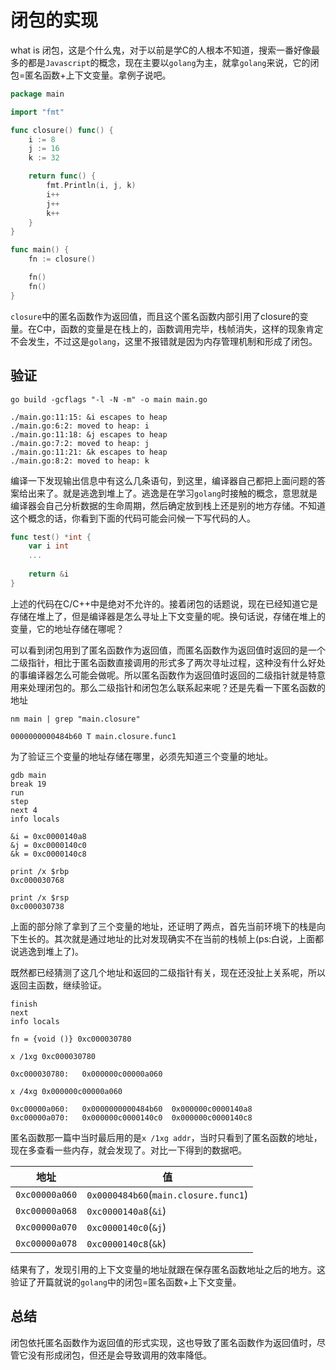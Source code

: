 # 闭包的实现

what is 闭包，这是个什么鬼，对于以前是学C的人根本不知道，搜索一番好像最多的都是`Javascript`的概念，现在主要以`golang`为主，就拿`golang`来说，它的闭包=匿名函数+上下文变量。拿例子说吧。

```go
package main

import "fmt"

func closure() func() {
	i := 8 
	j := 16
	k := 32

	return func() {
		fmt.Println(i, j, k)
		i++
		j++
		k++
	}
}

func main() {
	fn := closure()

	fn()
	fn()
}
```

`closure`中的匿名函数作为返回值，而且这个匿名函数内部引用了closure的变量。在C中，函数的变量是在栈上的，函数调用完毕，栈帧消失，这样的现象肯定不会发生，不过这是`golang`，这里不报错就是因为内存管理机制和形成了闭包。

## 验证

    go build -gcflags "-l -N -m" -o main main.go 
    
    ./main.go:11:15: &i escapes to heap
    ./main.go:6:2: moved to heap: i
    ./main.go:11:18: &j escapes to heap
    ./main.go:7:2: moved to heap: j
    ./main.go:11:21: &k escapes to heap
    ./main.go:8:2: moved to heap: k

编译一下发现输出信息中有这么几条语句，到这里，编译器自己都把上面问题的答案给出来了。就是逃逸到堆上了。逃逸是在学习`golang`时接触的概念，意思就是编译器会自己分析数据的生命周期，然后确定放到栈上还是别的地方存储。不知道这个概念的话，你看到下面的代码可能会问候一下写代码的人。

```go
func test() *int {
    var i int
    ...
    
    return &i
}
```

上述的代码在C/C++中是绝对不允许的。接着闭包的话题说，现在已经知道它是存储在堆上了，但是编译器是怎么寻址上下文变量的呢。换句话说，存储在堆上的变量，它的地址存储在哪呢？

可以看到闭包用到了匿名函数作为返回值，而匿名函数作为返回值时返回的是一个二级指针，相比于匿名函数直接调用的形式多了两次寻址过程，这种没有什么好处的事编译器怎么可能会做呢。所以匿名函数作为返回值时返回的二级指针就是特意用来处理闭包的。那么二级指针和闭包怎么联系起来呢？还是先看一下匿名函数的地址

```shell
nm main | grep "main.closure"

0000000000484b60 T main.closure.func1
```

为了验证三个变量的地址存储在哪里，必须先知道三个变量的地址。

```shell
gdb main
break 19
run
step
next 4
info locals

&i = 0xc0000140a8
&j = 0xc0000140c0
&k = 0xc0000140c8

print /x $rbp
0xc000030768

print /x $rsp
0xc000030738
```

上面的部分除了拿到了三个变量的地址，还证明了两点，首先当前环境下的栈是向下生长的。其次就是通过地址的比对发现确实不在当前的栈帧上(ps:白说，上面都说逃逸到堆上了)。

既然都已经猜测了这几个地址和返回的二级指针有关，现在还没扯上关系呢，所以返回主函数，继续验证。

    finish
    next
    info locals
    
    fn = {void ()} 0xc000030780
    
    x /1xg 0xc000030780
    
    0xc000030780:	0x000000c00000a060
    
    x /4xg 0x000000c00000a060
    
    0xc00000a060:	0x0000000000484b60	0x000000c0000140a8
    0xc00000a070:	0x000000c0000140c0	0x000000c0000140c8

匿名函数那一篇中当时最后用的是`x /1xg addr`，当时只看到了匿名函数的地址，现在多查看一些内存，就会发现了。对比一下得到的数据吧。


| 地址           | 值                                   |
| -------------- | ------------------------------------ |
| `0xc00000a060` | `0x0000484b60`(`main.closure.func1`) |
| `0xc00000a068` | `0xc0000140a8`(`&i`)                 |
| `0xc00000a070` | `0xc0000140c0`(`&j`)                 |
| `0xc00000a078` | `0xc0000140c8`(`&k`)                 |

结果有了，发现引用的上下文变量的地址就跟在保存匿名函数地址之后的地方。这验证了开篇就说的`golang`中的闭包=匿名函数+上下文变量。

## 总结
闭包依托匿名函数作为返回值的形式实现，这也导致了匿名函数作为返回值时，尽管它没有形成闭包，但还是会导致调用的效率降低。


    

